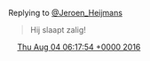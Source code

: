 Replying to [@Jeroen\_Heijmans](https://twitter.com/DromerDenker/status/741707451926515712)

> Hij slaapt zalig\!

<img src="../../media/tweet.ico" width="12" /> [Thu Aug 04 06:17:54 +0000 2016](https://twitter.com/DromerDenker/status/761083724481953792)